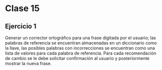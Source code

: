 # Clase 15

## Ejercicio 1
Generar un corrector ortográfico para una frase digitada por el usuario; las palabras de referencia se encuentran almacenadas en un diccionario como la llave, las posibles palabras con incorrecciones se encuentran como una lista de valores para cada palabra de referencia. Para cada recomendación de cambio se le debe solicitar confirmación al usuario y posteriormente mostrar la nueva frase.